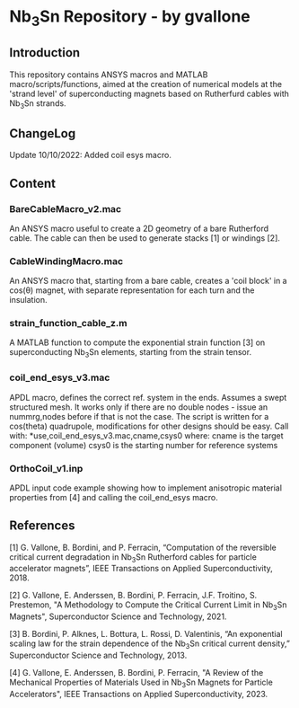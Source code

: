 # Nb<sub>3</sub>Sn Repository - by gvallone
## Introduction
This repository contains ANSYS macros and MATLAB macro/scripts/functions, aimed at the creation of numerical models at the 'strand level' of superconducting magnets based on Rutherfurd cables with Nb<sub>3</sub>Sn strands.

## ChangeLog
Update 10/10/2022:
Added coil esys macro.

## Content
### BareCableMacro_v2.mac
An ANSYS macro useful to create a 2D geometry of a bare Rutherford cable. The cable can then be used to generate stacks [1] or windings [2].

### CableWindingMacro.mac
An ANSYS macro that, starting from a bare cable, creates a 'coil block' in a cos(&theta;) magnet, with separate representation for each turn and the insulation.

### strain_function_cable_z.m
A MATLAB function to compute the exponential strain function [3] on superconducting Nb<sub>3</sub>Sn elements, starting from the strain tensor.

### coil_end_esys_v3.mac

APDL macro, defines the correct ref. system in the ends. Assumes a swept structured mesh. It works only if there are no double nodes - issue an nummrg,nodes before if that is not the case. The script is written for a cos(theta) quadrupole, modifications for other designs should be easy.
Call with:
*use,coil_end_esys_v3.mac,cname,csys0
where:
cname is the target component (volume)
csys0 is the starting number for reference systems

### OrthoCoil_v1.inp

APDL input code example showing how to implement anisotropic material properties from [4] and calling the coil_end_esys macro.

## References
[1] G. Vallone, B. Bordini, and P. Ferracin, “Computation of the reversible critical current degradation in Nb<sub>3</sub>Sn Rutherford cables for particle accelerator magnets”, IEEE Transactions on Applied Superconductivity, 2018.

[2] G. Vallone, E. Anderssen, B. Bordini, P. Ferracin, J.F. Troitino, S. Prestemon, "A Methodology to Compute the Critical Current Limit in Nb<sub>3</sub>Sn Magnets", Superconductor Science and Technology, 2021. 

[3] B. Bordini, P. Alknes, L. Bottura, L. Rossi, D. Valentinis, “An exponential scaling law for the strain dependence of the Nb<sub>3</sub>Sn critical current density,” Superconductor Science and Technology, 2013.

[4] G. Vallone, E. Anderssen, B. Bordini, P. Ferracin, "A Review of the Mechanical Properties of Materials Used in Nb<sub>3</sub>Sn Magnets for Particle Accelerators", IEEE Transactions on Applied Superconductivity, 2023.
